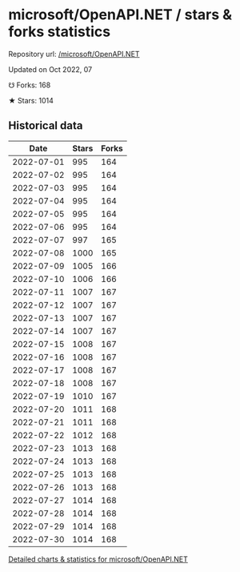# microsoft/OpenAPI.NET / stars & forks statistics

Repository url: [/microsoft/OpenAPI.NET](https://github.com/microsoft/OpenAPI.NET)

Updated on Oct 2022, 07

☋ Forks: 168

★ Stars: 1014

## Historical data
| Date | Stars | Forks |
|------|-------|-------|
| 2022-07-01 | 995 | 164 | 
| 2022-07-02 | 995 | 164 | 
| 2022-07-03 | 995 | 164 | 
| 2022-07-04 | 995 | 164 | 
| 2022-07-05 | 995 | 164 | 
| 2022-07-06 | 995 | 164 | 
| 2022-07-07 | 997 | 165 | 
| 2022-07-08 | 1000 | 165 | 
| 2022-07-09 | 1005 | 166 | 
| 2022-07-10 | 1006 | 166 | 
| 2022-07-11 | 1007 | 167 | 
| 2022-07-12 | 1007 | 167 | 
| 2022-07-13 | 1007 | 167 | 
| 2022-07-14 | 1007 | 167 | 
| 2022-07-15 | 1008 | 167 | 
| 2022-07-16 | 1008 | 167 | 
| 2022-07-17 | 1008 | 167 | 
| 2022-07-18 | 1008 | 167 | 
| 2022-07-19 | 1010 | 167 | 
| 2022-07-20 | 1011 | 168 | 
| 2022-07-21 | 1011 | 168 | 
| 2022-07-22 | 1012 | 168 | 
| 2022-07-23 | 1013 | 168 | 
| 2022-07-24 | 1013 | 168 | 
| 2022-07-25 | 1013 | 168 | 
| 2022-07-26 | 1013 | 168 | 
| 2022-07-27 | 1014 | 168 | 
| 2022-07-28 | 1014 | 168 | 
| 2022-07-29 | 1014 | 168 | 
| 2022-07-30 | 1014 | 168 | 


[Detailed charts & statistics for microsoft/OpenAPI.NET](https://reviewgithub.com/rep/microsoft/OpenAPI.NET)
